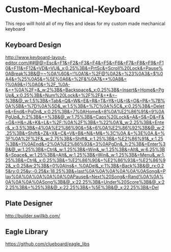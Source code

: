 # Custom-Mechanical-Keyboard
This repo willl hold all of my files and ideas for my custom made mechanical keyboard

## Keyboard Design
http://www.keyboard-layout-editor.com/##@@=Esc&=F1&=F2&=F3&=F4&=F5&=F6&=F7&=F8&=F9&=F10&=F11&=F12&=VD&=VU&_x:0.25%3B&=PrtSc&=Scroll%20Lock&=Pause%0ABreak%3B&@=~%0A%60&=!%0A1&=%2F@%0A2&=%23%0A3&=$%0A4&=%25%0A5&=%5E%0A6&=%2F&%0A7&=*%0A8&=(%0A9&=)%0A0&=%2F_%0A-&=+%0A%2F=&_w:2%3B&=Backspace&_x:0.25%3B&=Insert&=Home&=PgUp&_x:0.25%3B&=Num%20Lock&=%2F%2F&=*&=-%3B&@_w:1.5%3B&=Tab&=Q&=W&=E&=R&=T&=Y&=U&=I&=O&=P&=%7B%0A%5B&=%7D%0A%5D&_w:1.5%3B&=%7C%0A%5C&_x:0.25%3B&=Delete&=End&=PgDn&_x:0.25%3B&=7%0AHome&=8%0A%E2%86%91&=9%0APgUp&_h:2%3B&=+%3B&@_w:1.75%3B&=Caps%20Lock&=A&=S&=D&=F&=G&=H&=J&=K&=L&=%2F:%0A%2F%3B&=%22%0A'&_w:2.25%3B&=Enter&_x:3.5%3B&=4%0A%E2%86%90&=5&=6%0A%E2%86%92%3B&@_w:2.25%3B&=Shift&=Z&=X&=C&=V&=B&=N&=M&=%3C%0A,&=%3E%0A.&=%3F%0A%2F%2F&_w:2.75%3B&=Shift&_x:1.25%3B&=%E2%86%91&_x:1.25%3B&=1%0AEnd&=2%0A%E2%86%93&=3%0APgDn&_h:2%3B&=Enter%3B&@_w:1.25%3B&=Ctrl&_w:1.25%3B&=Win&_w:1.25%3B&=Alt&_w:6.25%3B&=Space&_w:1.25%3B&=Alt&_w:1.25%3B&=Win&_w:1.25%3B&=Menu&_w:1.25%3B&=Ctrl&_x:0.25%3B&=%E2%86%90&=%E2%86%93&=%E2%86%92&_x:0.25&w:2%3B&=0%0AIns&=.%0ADel&_x:1%3B&=Back%3B&@_rx:0.25&ry:0.25&y:-0.25&x:18.25%3B&=last%0A%0A%0A%0A%0A%0ASong&=Play%0A%0A%0A%0A%0A%0APause&=Next%20Song&=Rand%0A%0A%0A%0A%0A%0ASong%3B&@_x:22.25%3B&=Under%20Score%3B&@_x:22.25%3B&=%25%3B&@_x:22.25%3B&=%5E%3B&@_x:22.25%3B&=Del

## Plate Designer
http://builder.swillkb.com/

## Eagle Library
https://github.com/clueboard/eagle_libs
